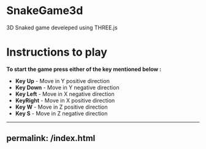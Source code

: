 # SnakeGame3d
3D Snaked game develeped using THREE.js

# Instructions to play

**To start the game press either of the key mentioned below :**

* **Key Up** - Move in Y positive direction
* **Key Down** - Move in Y negative direction
* **Key Left** - Move in X negative direction
* **KeyRight** - Move in X positive direction
* **Key W** - Move in Z positive direction
* **Key S** - Move in Z negative direction

---
permalink: /index.html
---
